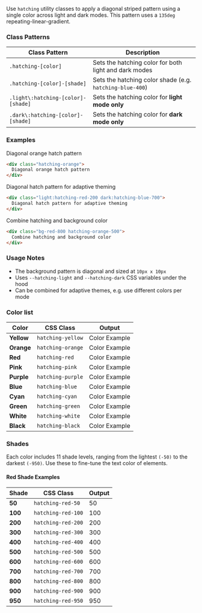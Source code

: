 Use `hatching` utility classes to apply a diagonal striped pattern using a single color across light and dark modes. This pattern uses a `135deg` repeating-linear-gradient.

### Class Patterns

| Class Pattern                      | Description                                              |
| ---------------------------------- | -------------------------------------------------------- |
| `.hatching-[color]`                | Sets the hatching color for both light and dark modes    |
| `.hatching-[color]-[shade]`        | Sets the hatching color shade (e.g. `hatching-blue-400`) |
| `.light\:hatching-[color]-[shade]` | Sets the hatching color for **light mode only**          |
| `.dark\:hatching-[color]-[shade]`  | Sets the hatching color for **dark mode only**           |



### Examples

<div class="w-fit mt-5 hatching-orange p-4 rounded">
  Diagonal orange hatch pattern
</div>


```html
<div class="hatching-orange">
  Diagonal orange hatch pattern
</div>
```

<div class="w-fit mt-5 light:hatching-red-200 dark:hatching-blue-700 p-4 rounded">
  Diagonal hatch pattern for adaptive theming
</div>


```html
<div class="light:hatching-red-200 dark:hatching-blue-700">
  Diagonal hatch pattern for adaptive theming
</div>
```

<div class="w-fit mt-5 bg-red-800 hatching-orange-500 color-white p-4 rounded">
  Combine hatching and background color
</div>


```html
<div class="bg-red-800 hatching-orange-500">
  Combine hatching and background color
</div>
```

### Usage Notes

* The background pattern is diagonal and sized at `10px x 10px`
* Uses `--hatching-light` and `--hatching-dark` CSS variables under the hood
* Can be combined for adaptive themes, e.g. use different colors per mode


### Color list 

| Color | CSS Class | Output |
| --- | --- | --- |
| **Yellow**  | `hatching-yellow` | <span class="px-3 hatching-yellow">Color Example</span> |
| **Orange**  | `hatching-orange` | <span class="px-3 hatching-orange">Color Example</span> |
| **Red**     | `hatching-red`    | <span class="px-3 hatching-red">Color Example</span> |
| **Pink**    | `hatching-pink`   | <span class="px-3 hatching-pink">Color Example</span> |
| **Purple**  | `hatching-purple` | <span class="px-3 hatching-purple">Color Example</span> |
| **Blue**    | `hatching-blue`   | <span class="px-3 hatching-blue">Color Example</span> |
| **Cyan**    | `hatching-cyan`   | <span class="px-3 hatching-cyan">Color Example</span> |
| **Green**   | `hatching-green`  | <span class="px-3 hatching-green">Color Example</span> |
| **White**   | `hatching-white`  | <span class="px-3 hatching-white">Color Example</span> |
| **Black**   | `hatching-black`  | <span class="px-3 hatching-black">Color Example</span> |


### Shades

Each color includes 11 shade levels, ranging from the lightest `(-50)` to the darkest `(-950)`. Use these to fine-tune the text color of elements.



#### Red Shade Examples

| Shade | CSS Class | Output |
| --- | --- | --- |
| **50**  | `hatching-red-50`   | <span class="w-128px d-block text-center monospace rounded hatching-red-50 ">50</span> |
| **100** | `hatching-red-100`  | <span class="w-128px d-block text-center monospace rounded hatching-red-100">100</span> |
| **200** | `hatching-red-200`  | <span class="w-128px d-block text-center monospace rounded hatching-red-200">200</span> |
| **300** | `hatching-red-300`  | <span class="w-128px d-block text-center monospace rounded hatching-red-300">300</span> |
| **400** | `hatching-red-400`  | <span class="w-128px d-block text-center monospace rounded hatching-red-400">400</span> |
| **500** | `hatching-red-500`  | <span class="w-128px d-block text-center monospace rounded hatching-red-500">500</span> |
| **600** | `hatching-red-600`  | <span class="w-128px d-block text-center monospace rounded hatching-red-600">600</span> |
| **700** | `hatching-red-700`  | <span class="w-128px d-block text-center monospace rounded hatching-red-700">700</span> |
| **800** | `hatching-red-800`  | <span class="w-128px d-block text-center monospace rounded hatching-red-800">800</span> |
| **900** | `hatching-red-900`  | <span class="w-128px d-block text-center monospace rounded hatching-red-900">900</span> |
| **950** | `hatching-red-950`  | <span class="w-128px d-block text-center monospace rounded hatching-red-950">950</span> |




